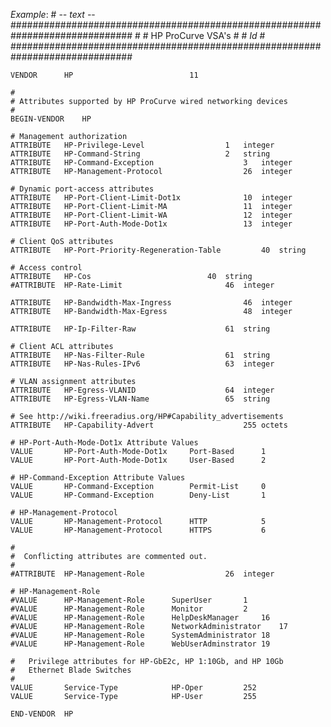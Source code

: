*Example*:
	# -*- text -*-
	##############################################################################
	#
	#	HP ProCurve VSA's
	#
	#	$Id$
	#
	##############################################################################

	VENDOR		HP							11

	#
	# Attributes supported by HP ProCurve wired networking devices
	#
	BEGIN-VENDOR	HP

	# Management authorization
	ATTRIBUTE	HP-Privilege-Level					1	integer
	ATTRIBUTE	HP-Command-String					2	string
	ATTRIBUTE	HP-Command-Exception					3	integer
	ATTRIBUTE	HP-Management-Protocol					26	integer

	# Dynamic port-access attributes
	ATTRIBUTE	HP-Port-Client-Limit-Dot1x				10	integer
	ATTRIBUTE	HP-Port-Client-Limit-MA					11	integer
	ATTRIBUTE	HP-Port-Client-Limit-WA					12	integer
	ATTRIBUTE	HP-Port-Auth-Mode-Dot1x					13	integer

	# Client QoS attributes
	ATTRIBUTE	HP-Port-Priority-Regeneration-Table			40	string

	# Access control
	ATTRIBUTE	HP-Cos							40	string
	#ATTRIBUTE	HP-Rate-Limit						46	integer

	ATTRIBUTE	HP-Bandwidth-Max-Ingress				46	integer
	ATTRIBUTE	HP-Bandwidth-Max-Egress					48	integer

	ATTRIBUTE	HP-Ip-Filter-Raw					61	string

	# Client ACL attributes
	ATTRIBUTE	HP-Nas-Filter-Rule					61	string
	ATTRIBUTE	HP-Nas-Rules-IPv6					63	integer

	# VLAN assignment attributes
	ATTRIBUTE	HP-Egress-VLANID					64	integer
	ATTRIBUTE	HP-Egress-VLAN-Name					65	string

	# See http://wiki.freeradius.org/HP#Capability_advertisements
	ATTRIBUTE	HP-Capability-Advert					255	octets

	# HP-Port-Auth-Mode-Dot1x Attribute Values
	VALUE		HP-Port-Auth-Mode-Dot1x		Port-Based		1
	VALUE		HP-Port-Auth-Mode-Dot1x		User-Based		2

	# HP-Command-Exception Attribute Values
	VALUE		HP-Command-Exception		Permit-List		0
	VALUE		HP-Command-Exception		Deny-List		1

	# HP-Management-Protocol
	VALUE		HP-Management-Protocol		HTTP			5
	VALUE		HP-Management-Protocol		HTTPS			6

	#
	#  Conflicting attributes are commented out.
	#
	#ATTRIBUTE	HP-Management-Role					26	integer

	# HP-Management-Role
	#VALUE		HP-Management-Role		SuperUser		1
	#VALUE		HP-Management-Role		Monitor			2
	#VALUE		HP-Management-Role		HelpDeskManager		16
	#VALUE		HP-Management-Role		NetworkAdministrator	17
	#VALUE		HP-Management-Role		SystemAdministrator	18
	#VALUE		HP-Management-Role		WebUserAdminstrator	19

	#	Privilege attributes for HP-GbE2c, HP 1:10Gb, and HP 10Gb
	#	Ethernet Blade Switches
	#
	VALUE		Service-Type			HP-Oper			252
	VALUE		Service-Type			HP-User			255

	END-VENDOR	HP
